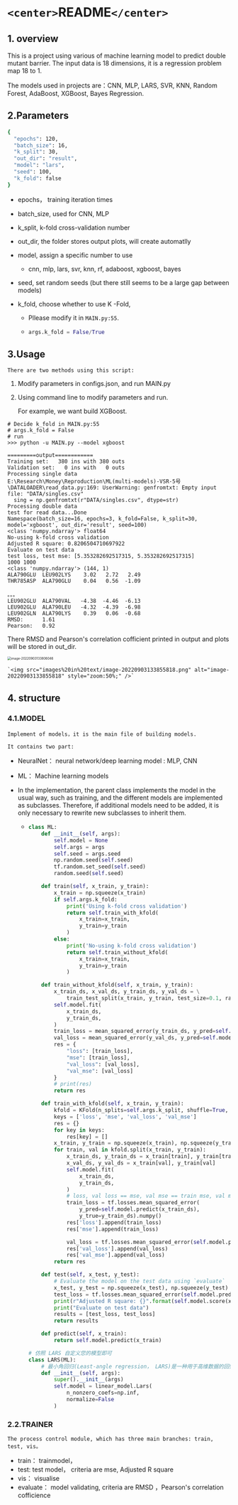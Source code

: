 # `<center>`README`</center>`

## 1. overview

This is a project using various of machine learning model to predict double mutant barrier.  The input data is 18 dimensions, it is a regression problem map 18  to 1.

The models used  in projects are：CNN, MLP, LARS, SVR, KNN, Random Forest, AdaBoost, XGBoost, Bayes Regression.

## 2.Parameters

```sh
{
  "epochs": 120,
  "batch_size": 16,
  "k_split": 30,
  "out_dir": "result",
  "model": "lars",
  "seed": 100,
  "k_fold": false
}
```

- epochs， training iteration times
- batch\_size,  used for CNN, MLP
- k\_split,   k-fold cross-validation number
- out\_dir,  the folder stores output plots, will create automatlly
- model,  assign a specific number to use

  - cnn, mlp, lars, svr, knn, rf, adaboost, xgboost, bayes
- seed, set random seeds (but there still seems to be a large gap between models)
- k\_fold, choose whether to use K -Fold,

  - Pllease modify it in `MAIN.py:55`.
  - ```python
    args.k_fold = False/True
    ```

## 3.Usage

    There are two methods using this script:

1. Modify parameters in configs.json, and run MAIN.py
2. Using command line to modify parameters and run.

    For example, we want build XGBoost.

```
# Decide k_fold in MAIN.py:55
# args.k_fold = False
# run
>>> python -u MAIN.py --model xgboost

=========output============
Training set:   380 ins with 380 outs
Validation set:   0 ins with   0 outs
Processing single data
E:\Research\Money\Reproduction\ML(multi-models)-VSR-5号\DATALOADER\read_data.py:169: UserWarning: genfromtxt: Empty input file: "DATA/singles.csv"
  sing = np.genfromtxt(r"DATA/singles.csv", dtype=str)
Processing double data
test for read data...Done
Namespace(batch_size=16, epochs=3, k_fold=False, k_split=30, model='xgboost', out_dir='result', seed=100)
<class 'numpy.ndarray'> float64
No-using k-fold cross validation
Adjusted R square: 0.8206504710697922
Evaluate on test data
test loss, test mse: [5.353282692517315, 5.353282692517315]
1000 1000
<class 'numpy.ndarray'> (144, 1)
ALA790GLU  LEU902LYS    3.02   2.72   2.49
THR785ASP  ALA790GLU    0.04   0.56  -1.09

。。。
LEU902GLU  ALA790VAL   -4.38  -4.46  -6.13
LEU902GLU  ALA790LEU   -4.32  -4.39  -6.98
LEU902GLN  ALA790LYS    0.39   0.06  -0.68
RMSD:      1.61
Pearson:   0.92

```


There RMSD and Pearson's correlation cofficient printed in output and plots will be stored in out_dir.

<img src="images%20in%20text/image-20220903133806046.png" alt="image-20220903133806046" style="zoom:50%;" />

    `<img src="images%20in%20text/image-20220903133855818.png" alt="image-20220903133855818" style="zoom:50%;" />`

## 4. structure

### 4.1.MODEL

    Implement of models，it is the main file of building models.

    It contains two part:

- NeuralNet： neural network/deep learning model : MLP, CNN
- ML： Machine learning models
- In the implementation, the parent class implements the model in the usual way, such as training, and the different models are implemented as subclasses. Therefore, if additional models need to be added, it is only necessary to rewrite new subclasses to inherit them.

  - ```python
    class ML:
        def __init__(self, args):
            self.model = None
            self.args = args
            self.seed = args.seed
            np.random.seed(self.seed)
            tf.random.set_seed(self.seed)
            random.seed(self.seed)

        def train(self, x_train, y_train):
            x_train = np.squeeze(x_train)
            if self.args.k_fold:
                print('Using k-fold cross validation')
                return self.train_with_kfold(
                    x_train=x_train,
                    y_train=y_train
                )
            else:
                print('No-using k-fold cross validation')
                return self.train_without_kfold(
                    x_train=x_train,
                    y_train=y_train
                )

        def train_without_kfold(self, x_train, y_train):
            x_train_ds, x_val_ds, y_train_ds, y_val_ds = \
                train_test_split(x_train, y_train, test_size=0.1, random_state=self.args.seed)
            self.model.fit(
                x_train_ds,
                y_train_ds,
            )
            train_loss = mean_squared_error(y_train_ds, y_pred=self.model.predict(x_train_ds))
            val_loss = mean_squared_error(y_val_ds, y_pred=self.model.predict(x_val_ds))
            res = {
                "loss": [train_loss],
                "mse": [train_loss],
                "val_loss": [val_loss],
                "val_mse": [val_loss]
            }
            # print(res)
            return res

        def train_with_kfold(self, x_train, y_train):
            kfold = KFold(n_splits=self.args.k_split, shuffle=True, random_state=100)
            keys = ['loss', 'mse', 'val_loss', 'val_mse']
            res = {}
            for key in keys:
                res[key] = []
            x_train, y_train = np.squeeze(x_train), np.squeeze(y_train)
            for train, val in kfold.split(x_train, y_train):
                x_train_ds, y_train_ds = x_train[train], y_train[train]
                x_val_ds, y_val_ds = x_train[val], y_train[val]
                self.model.fit(
                    x_train_ds,
                    y_train_ds,
                )
                # loss, val loss == mse, val mse == train mse, val mse
                train_loss = tf.losses.mean_squared_error(
                    y_pred=self.model.predict(x_train_ds),
                    y_true=y_train_ds).numpy()
                res['loss'].append(train_loss)
                res['mse'].append(train_loss)

                val_loss = tf.losses.mean_squared_error(self.model.predict(x_val_ds), y_val_ds).numpy()
                res['val_loss'].append(val_loss)
                res['val_mse'].append(val_loss)
            return res

        def test(self, x_test, y_test):
            # Evaluate the model on the test data using `evaluate`
            x_test, y_test = np.squeeze(x_test), np.squeeze(y_test)
            test_loss = tf.losses.mean_squared_error(self.model.predict(x_test), y_test).numpy()
            print(r"Adjusted R square: {}".format(self.model.score(x_test, y_test)))
            print("Evaluate on test data")
            results = [test_loss, test_loss]
            return results

        def predict(self, x_train):
            return self.model.predict(x_train)

    # 仿照 LARS 自定义您的模型即可
    class LARS(ML):
        # 最小角回归(Least-angle regression， LARS)是一种用于高维数据的回归算法
        def __init__(self, args):
            super().__init__(args)
            self.model = linear_model.Lars(
                n_nonzero_coefs=np.inf,
                normalize=False
            )
    ```

### 2.2.TRAINER

    The process control module, which has three main branches: train, test, vis。

- train： trainmodel，
- test:    test model， criteria  are mse, Adjusted R square
- vis： visualise
- evaluate： model validating, criteria are  RMSD ，Pearson's correlation cofficience
